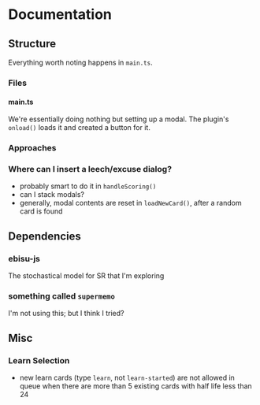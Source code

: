 # Documentation

## Structure

Everything worth noting happens in `main.ts`.

### Files

#### main.ts

We're essentially doing nothing but setting up a modal. The plugin's `onload()` loads it and created a button for it.

### Approaches

### Where can I insert a leech/excuse dialog?

- probably smart to do it in `handleScoring()`
- can I stack modals?
- generally, modal contents are reset in `loadNewCard()`, after a random card is found

## Dependencies

### ebisu-js

The stochastical model for SR that I'm exploring

### something called `supermemo`

I'm not using this; but I think I tried?

## Misc

### Learn Selection

- new learn cards (type `learn`, not `learn-started`) are not allowed in queue when there are more than 5 existing cards with half life less than 24